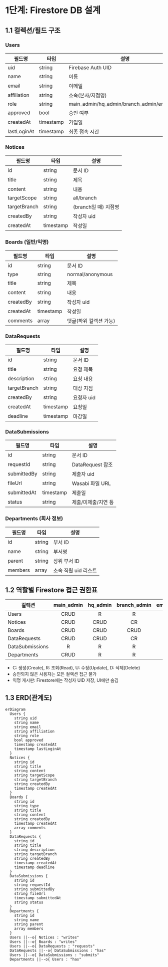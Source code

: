 # 1단계: Firestore DB 설계

## 1.1 컬렉션/필드 구조

### Users
| 필드명         | 타입      | 설명                       |
|----------------|-----------|----------------------------|
| uid            | string    | Firebase Auth UID          |
| name           | string    | 이름                       |
| email          | string    | 이메일                     |
| affiliation    | string    | 소속(본사/지점명)          |
| role           | string    | main_admin/hq_admin/branch_admin/employee |
| approved       | bool      | 승인 여부                  |
| createdAt      | timestamp | 가입일                     |
| lastLoginAt    | timestamp | 최종 접속 시간             |

### Notices
| 필드명         | 타입      | 설명                       |
|----------------|-----------|----------------------------|
| id             | string    | 문서 ID                    |
| title          | string    | 제목                       |
| content        | string    | 내용                       |
| targetScope    | string    | all/branch                 |
| targetBranch   | string    | (branch일 때) 지점명        |
| createdBy      | string    | 작성자 uid                 |
| createdAt      | timestamp | 작성일                     |

### Boards (일반/익명)
| 필드명         | 타입      | 설명                       |
|----------------|-----------|----------------------------|
| id             | string    | 문서 ID                    |
| type           | string    | normal/anonymous           |
| title          | string    | 제목                       |
| content        | string    | 내용                       |
| createdBy      | string    | 작성자 uid                 |
| createdAt      | timestamp | 작성일                     |
| comments       | array     | 댓글(하위 컬렉션 가능)      |

### DataRequests
| 필드명         | 타입      | 설명                       |
|----------------|-----------|----------------------------|
| id             | string    | 문서 ID                    |
| title          | string    | 요청 제목                  |
| description    | string    | 요청 내용                  |
| targetBranch   | string    | 대상 지점                  |
| createdBy      | string    | 요청자 uid                 |
| createdAt      | timestamp | 요청일                     |
| deadline       | timestamp | 마감일                     |

### DataSubmissions
| 필드명         | 타입      | 설명                       |
|----------------|-----------|----------------------------|
| id             | string    | 문서 ID                    |
| requestId      | string    | DataRequest 참조           |
| submittedBy    | string    | 제출자 uid                 |
| fileUrl        | string    | Wasabi 파일 URL            |
| submittedAt    | timestamp | 제출일                     |
| status         | string    | 제출/미제출/지연 등        |

### Departments (회사 정보)
| 필드명         | 타입      | 설명                       |
|----------------|-----------|----------------------------|
| id             | string    | 부서 ID                    |
| name           | string    | 부서명                     |
| parent         | string    | 상위 부서 ID               |
| members        | array     | 소속 직원 uid 리스트        |


## 1.2 역할별 Firestore 접근 권한표

| 컬렉션         | main_admin | hq_admin | branch_admin | employee |
|----------------|:----------:|:--------:|:------------:|:--------:|
| Users          | CRUD       | R        | R            | R        |
| Notices        | CRUD       | CRUD     | CR           | R        |
| Boards         | CRUD       | CRUD     | CRUD         | CR       |
| DataRequests   | CRUD       | CRUD     | CR           | R        |
| DataSubmissions| R          | R        | R            | CR       |
| Departments    | CRUD       | R        | R            | R        |

- C: 생성(Create), R: 조회(Read), U: 수정(Update), D: 삭제(Delete)
- 승인되지 않은 사용자는 모든 컬렉션 접근 불가
- 익명 게시판: Firestore에는 작성자 UID 저장, UI에만 숨김


## 1.3 ERD(관계도)

```mermaid
erDiagram
  Users {
    string uid
    string name
    string email
    string affiliation
    string role
    bool approved
    timestamp createdAt
    timestamp lastLoginAt
  }
  Notices {
    string id
    string title
    string content
    string targetScope
    string targetBranch
    string createdBy
    timestamp createdAt
  }
  Boards {
    string id
    string type
    string title
    string content
    string createdBy
    timestamp createdAt
    array comments
  }
  DataRequests {
    string id
    string title
    string description
    string targetBranch
    string createdBy
    timestamp createdAt
    timestamp deadline
  }
  DataSubmissions {
    string id
    string requestId
    string submittedBy
    string fileUrl
    timestamp submittedAt
    string status
  }
  Departments {
    string id
    string name
    string parent
    array members
  }
  Users ||--o{ Notices : "writes"
  Users ||--o{ Boards : "writes"
  Users ||--o{ DataRequests : "requests"
  DataRequests ||--o{ DataSubmissions : "has"
  Users ||--o{ DataSubmissions : "submits"
  Departments ||--o{ Users : "has"
``` 
